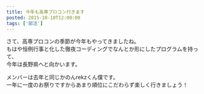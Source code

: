 ```yaml
---
title: 今年も高専プロコン行きます
posted: 2015-10-10T12:00:00
tags: ['部活']
---
```


さて、高専プロコンの季節が今年もやってきましたね。  
もはや恒例行事と化した徹夜コーディングでなんとか形にしたプログラムを持って、  
今年は長野県へと向かいます。  
  
メンバーは去年と同じかのんrekzくん僕です。  
一年に一度のお祭りですからあまり順位にこだわらず楽しく行きましょう！

